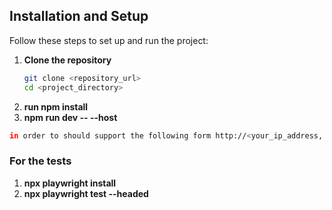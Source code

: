 ## Installation and Setup

Follow these steps to set up and run the project:

1. **Clone the repository**  
   ```sh
   git clone <repository_url>
   cd <project_directory>
   ```
2. **run npm install** 
3. **npm run dev -- --host**
  ```sh
  in order to should support the following form http://<your_ip_address, as requested
  ```

### For the tests
1. **npx playwright install**
2. **npx playwright test --headed**
